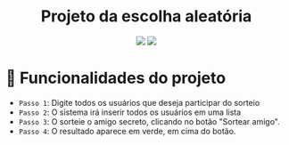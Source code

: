 <h1 align="center"> Projeto da escolha aleatória </h1>
<p align="center">
<img loading="lazy" src="https://img.shields.io/badge/Version-1-blue"/>
<img loading="lazy" src="https://img.shields.io/badge/Release-february-green"/>
</p>

# :hammer: Funcionalidades do projeto

- `Passo 1`: Digite todos os usuários que deseja participar do sorteio
- `Passo 2`: O sistema irá inserir todos os usuários em uma lista
- `Passo 3`: O sorteie o amigo secreto, clicando no botão "Sortear amigo".
- `Passo 4`: O resultado aparece em verde, em cima do botão.
